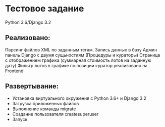 # Тестовое задание
Python 3.6/Django 3.2
## Реализовано:
Парсинг файлов XML по заданным тегам.
Запись данных в базу
Админ панель Django c двумя сущьностиям (Процедуры и кураторы)
Страница с отображением графика (суммарная стоимость лотов на заданную дату)
Фильтр лотов в графике по позиции куратор реализовано на Frontend
## Развертывание:
- Установка виртуального окружения с Python 3.6+ и Django 3.2
- Загрузка приложенных файлов
- Выполнение команды migrate
- Создание пользователя createsuperuser
- Запуск
